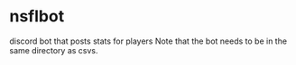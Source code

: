 # nsflbot
discord bot that posts stats for players
Note that the bot needs to be in the same directory as csvs.
